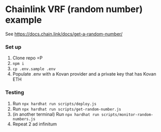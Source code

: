 # Chainlink VRF (random number) example

See https://docs.chain.link/docs/get-a-random-number/

### Set up

1) Clone repo =P
2) `npm i`
3) `cp .env.sample .env`
4) Populate .env with a Kovan provider and a private key that has Kovan ETH

### Testing

1) Run `npx hardhat run scripts/deploy.js`
2) Run `npx hardhat run scripts/get-random-number.js`
3) (in another terminal) Run `npx hardhat run scripts/monitor-random-numbers.js`
4) Repeat 2 ad infinitum
